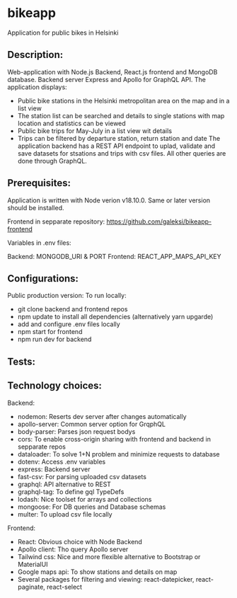 # bikeapp

Application for public bikes in Helsinki

## Description:

Web-application with Node.js Backend, React.js frontend and MongoDB database. Backend server Express and Apollo for GraphQL API.
The application displays:

- Public bike stations in the Helsinki metropolitan area on the map and in a list view
- The station list can be searched and details to single stations with map location and statistics can be viewed
- Public bike trips for May-July in a list view wit details
- Trips can be filtered by departure station, return station and date
  The application backend has a REST API endpoint to uplad, validate and save datasets for stsations and trips with csv files.
  All other queries are done through GraphQL.

## Prerequisites:

Application is written with Node verion v18.10.0. Same or later version should be installed.

Frontend in sepparate repository: https://github.com/galeksi/bikeapp-frontend

Variables in .env files:

Backend: MONGODB_URI & PORT
Frontend: REACT_APP_MAPS_API_KEY

## Configurations:

Public production version:
To run locally:

- git clone backend and frontend repos
- npm update to install all dependencies (alternatively yarn upgarde)
- add and configure .env files locally
- npm start for frontend
- npm run dev for backend

## Tests:

## Technology choices:

Backend:

- nodemon: Reserts dev server after changes automatically
- apollo-server: Common server option for GrqphQL
- body-parser: Parses json request bodys
- cors: To enable cross-origin sharing with frontend and backend in sepparate repos
- dataloader: To solve 1+N problem and minimize requests to database
- dotenv: Access .env variables
- express: Backend server
- fast-csv: For parsing uploaded csv datasets
- graphql: API alternative to REST
- graphql-tag: To define gql TypeDefs
- lodash: Nice toolset for arrays and collections
- mongoose: For DB queries and Database schemas
- multer: To upload csv file locally

Frontend:

- React: Obvious choice with Node Backend
- Apollo client: Tho query Apollo server
- Tailwind css: Nice and more flexible alternative to Bootstrap or MaterialUI
- Google maps api: To show stations and details on map
- Several packages for filtering and viewing: react-datepicker, react-paginate, react-select
